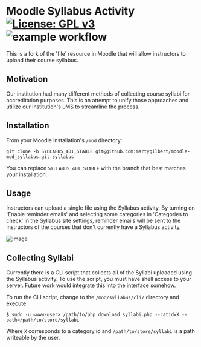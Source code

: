 # Moodle Syllabus Activity [![License: GPL v3](https://img.shields.io/badge/License-GPLv3-blue.svg)](https://www.gnu.org/licenses/gpl-3.0) ![example workflow](https://github.com/martygilbert/moodle-mod_syllabus/actions/workflows/syllabus-ci.yml/badge.svg)
This is a fork of the 'file' resource in Moodle that will allow instructors to upload their course syllabus.

## Motivation
Our institution had many different methods of collecting course syllabi for accreditation purposes. This is an attempt to unify those approaches and utilize our institution's LMS to streamline the process.

## Installation
From your Moodle installation's `/mod` directory:
```
git clone -b SYLLABUS_401_STABLE git@github.com:martygilbert/moodle-mod_syllabus.git syllabus
```
You can replace `SYLLABUS_401_STABLE` with the branch that best matches your installation.
## Usage
Instructors can upload a single file using the Syllabus activity. By turning on 'Enable reminder emails' and selecting some categories in 'Categories to check' in the Syllabus site settings, reminder emails will be sent to the instructors of the courses that don't currently have a Syllabus activity.

![image](https://github.com/martygilbert/moodle-mod_syllabus/assets/616253/af6cd29a-f3e7-4e78-9aa3-c9124638947f)

## Collecting Syllabi
Currently there is a CLI script that collects all of the Syllabi uploaded using the Syllabus activity. To use the script, you must have shell access to your server. Future work would integrate this into the interface somehow.

To run the CLI script, change to the `/mod/syllabus/cli/` directory and execute:
```
$ sudo -u <www-user> /path/to/php download_syllabi.php --catid=X --path=/path/to/store/syllabi
```
Where `X` corresponds to a category id and `/path/to/store/syllabi` is a path writeable by the user.
